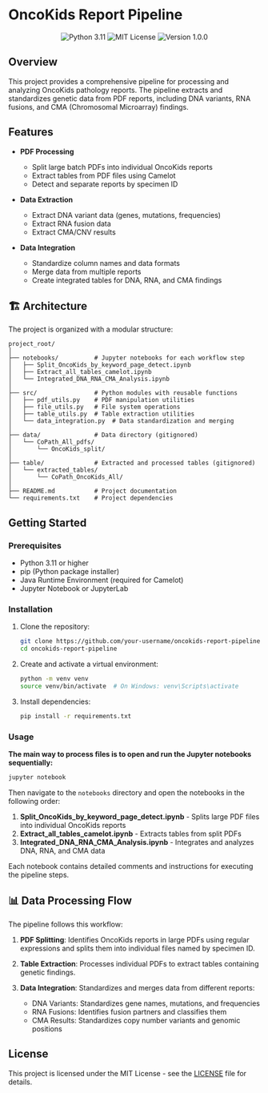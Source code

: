 # OncoKids Report Pipeline

<div align="center">
  <img src="https://img.shields.io/badge/python-3.11-blue.svg" alt="Python 3.11">
  <img src="https://img.shields.io/badge/license-MIT-green.svg" alt="MIT License">
  <img src="https://img.shields.io/badge/version-1.0.0-orange.svg" alt="Version 1.0.0">
</div>

##  Overview

This project provides a comprehensive pipeline for processing and analyzing OncoKids pathology reports. The pipeline extracts and standardizes genetic data from PDF reports, including DNA variants, RNA fusions, and CMA (Chromosomal Microarray) findings.

##  Features

- **PDF Processing**
  - Split large batch PDFs into individual OncoKids reports
  - Extract tables from PDF files using Camelot
  - Detect and separate reports by specimen ID

- **Data Extraction**
  - Extract DNA variant data (genes, mutations, frequencies)
  - Extract RNA fusion data
  - Extract CMA/CNV results

- **Data Integration**
  - Standardize column names and data formats
  - Merge data from multiple reports
  - Create integrated tables for DNA, RNA, and CMA findings

## 🏗️ Architecture

The project is organized with a modular structure:

```
project_root/
│
├── notebooks/          # Jupyter notebooks for each workflow step
│   ├── Split_OncoKids_by_keyword_page_detect.ipynb
│   ├── Extract_all_tables_camelot.ipynb
│   └── Integrated_DNA_RNA_CMA_Analysis.ipynb
│
├── src/                # Python modules with reusable functions
│   ├── pdf_utils.py    # PDF manipulation utilities
│   ├── file_utils.py   # File system operations
│   ├── table_utils.py  # Table extraction utilities
│   └── data_integration.py  # Data standardization and merging
│
├── data/               # Data directory (gitignored)
│   └── CoPath_All_pdfs/
│       └── OncoKids_split/
│
├── table/              # Extracted and processed tables (gitignored)
│   └── extracted_tables/
│       └── CoPath_OncoKids_All/
│
├── README.md           # Project documentation
└── requirements.txt    # Project dependencies
```

##  Getting Started

### Prerequisites

- Python 3.11 or higher
- pip (Python package installer)
- Java Runtime Environment (required for Camelot)
- Jupyter Notebook or JupyterLab

### Installation

1. Clone the repository:
   ```bash
   git clone https://github.com/your-username/oncokids-report-pipeline.git
   cd oncokids-report-pipeline
   ```

2. Create and activate a virtual environment:
   ```bash
   python -m venv venv
   source venv/bin/activate  # On Windows: venv\Scripts\activate
   ```

3. Install dependencies:
   ```bash
   pip install -r requirements.txt
   ```

### Usage

**The main way to process files is to open and run the Jupyter notebooks sequentially:**

```bash
jupyter notebook
```

Then navigate to the `notebooks` directory and open the notebooks in the following order:

1. **Split_OncoKids_by_keyword_page_detect.ipynb** - Splits large PDF files into individual OncoKids reports
2. **Extract_all_tables_camelot.ipynb** - Extracts tables from split PDFs
3. **Integrated_DNA_RNA_CMA_Analysis.ipynb** - Integrates and analyzes DNA, RNA, and CMA data

Each notebook contains detailed comments and instructions for executing the pipeline steps.

## 📊 Data Processing Flow

The pipeline follows this workflow:

1. **PDF Splitting**: Identifies OncoKids reports in large PDFs using regular expressions and splits them into individual files named by specimen ID.

2. **Table Extraction**: Processes individual PDFs to extract tables containing genetic findings.

3. **Data Integration**: Standardizes and merges data from different reports:
   - DNA Variants: Standardizes gene names, mutations, and frequencies
   - RNA Fusions: Identifies fusion partners and classifies them
   - CMA Results: Standardizes copy number variants and genomic positions

## License

This project is licensed under the MIT License - see the [LICENSE](LICENSE) file for details.
